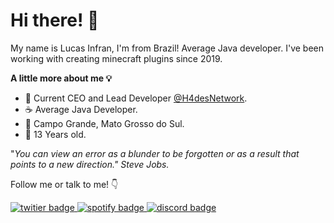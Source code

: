 # Hi there! 👋

My name is Lucas Infran, I'm from Brazil!
Average Java developer. I've been working with creating minecraft plugins since 2019.

**A little more about me 💡**
- 📗 Current CEO and Lead Developer [@H4desNetwork](https://github.com/H4desNetwork).
-  ☕ Average Java Developer.
- 🚩 Campo Grande, Mato Grosso do Sul.
- 📆 13 Years old.

"*You can view an error as a blunder to be forgotten or as a result that points to a new direction."
Steve Jobs.*

Follow me or talk to me! 👇


[
![twitier badge](https://img.shields.io/badge/Twitter-1DA1F2?style=for-the-badge&logo=twitter&logoColor=white)
](https://twitter.com/infrangoo)[
![spotify badge](https://img.shields.io/badge/Spotify-1ED760?style=for-the-badge&amp;logo=spotify&amp;logoColor=white)
](https://open.spotify.com/user/osil1tdp2dzcurn0ahfi0mai4)[
![discord badge](https://img.shields.io/badge/-Infran%230363-000?style=for-the-badge&amp;logo=Discord&amp;logoColor=white)
](https://discord.com/)
